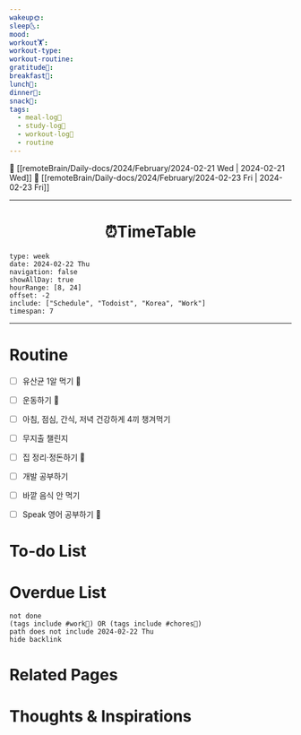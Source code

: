 ```yaml
---
wakeup🌞: 
sleep🌜: 
mood: 
workout🏋️: 
workout-type: 
workout-routine: 
gratitude🙏: 
breakfast🍳: 
lunch🍚: 
dinner🥗: 
snack🍬: 
tags:
  - meal-log📝
  - study-log📓
  - workout-log💪
  - routine
---
```


🔺 [[remoteBrain/Daily-docs/2024/February/2024-02-21 Wed | 2024-02-21 Wed]]
🔻 [[remoteBrain/Daily-docs/2024/February/2024-02-23 Fri | 2024-02-23 Fri]]
___
<h1> <center>⏰TimeTable </center> </h1>

```gEvent
type: week
date: 2024-02-22 Thu
navigation: false
showAllDay: true
hourRange: [8, 24]
offset: -2
include: ["Schedule", "Todoist", "Korea", "Work"]
timespan: 7
```

--- 


# Routine 

- [ ] 유산균 1알 먹기 🔼 
- [ ] 운동하기 🔼
- [ ] 아침, 점심, 간식, 저녁 건강하게 4끼 챙겨먹기
- [ ] 무지출 챌린지 
- [ ] 집 정리·정돈하기 🔼
- [ ] 개발 공부하기
- [ ] 바깥 음식 안 먹기 
- [ ] Speak 영어 공부하기 🔼 


# To-do List


# Overdue List

```tasks
not done
(tags include #work💼) OR (tags include #chores🧺) 
path does not include 2024-02-22 Thu
hide backlink
```

# Related Pages



# Thoughts & Inspirations
